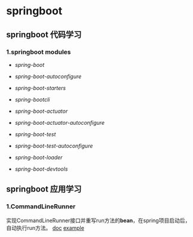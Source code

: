 # springboot

## springboot 代码学习

### 1.springboot modules

- *spring-boot*

- *spring-boot-autoconfigure*

- *spring-boot-starters*

- *spring-bootcli*

- *spring-boot-actuator*

- *spring-boot-actuator-autoconfigure*

- *spring-boot-test*

- *spring-boot-test-autoconfigure*

- *spring-boot-loader*

- *spring-boot-devtools*

## springboot 应用学习

### 1.CommandLineRunner

实现CommandLineRunner接口并重写run方法的**bean**，在spring项目启动后，自动执行run方法。
[doc](https://docs.spring.io/spring-boot/docs/current/api/)
[example](https://github.com/spring-projects/spring-boot/blob/2.3.x/spring-boot-tests/spring-boot-smoke-tests/spring-boot-smoke-test-aop/src/main/java/smoketest/aop/SampleAopApplication.java)
